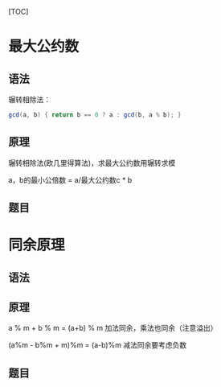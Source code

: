 [TOC]



# 最大公约数

## 语法

辗转相除法：

```java
gcd(a, b) { return b == 0 ? a : gcd(b, a % b); }
```



## 原理

辗转相除法(欧几里得算法)，求最大公约数用辗转求模

a，b的最小公倍数 = a/最大公约数c * b

## 题目



# 同余原理

## 语法

## 原理

a % m + b % m = (a+b) % m 加法同余，乘法也同余（注意溢出）

(a%m - b%m + m)%m = (a-b)%m    减法同余要考虑负数

## 题目